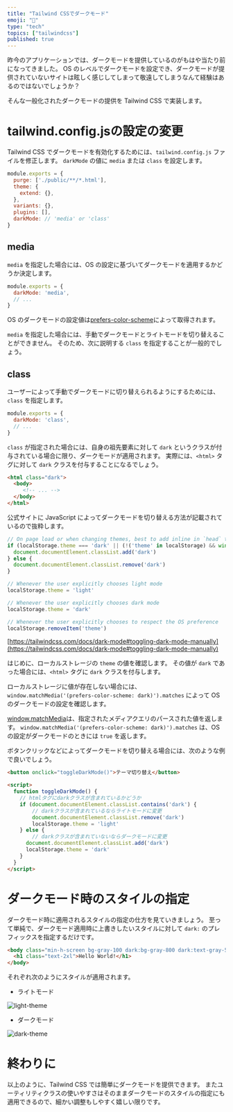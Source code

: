 ```yaml
---
title: "Tailwind CSSでダークモード"
emoji: "🌙"
type: "tech"
topics: ["tailwindcss"]
published: true
---
```


昨今のアプリケーションでは、ダークモードを提供しているのがもはや当たり前になってきました。
OS のレベルでダークモードを設定でき、ダークモードが提供されていないサイトは眩しく感じしてしまって敬遠してしまうなんて経験はあるのではないでしょうか？

そんな一般化されたダークモードの提供を Tailwind CSS で実装します。

# tailwind.config.jsの設定の変更

Tailwind CSS でダークモードを有効化するためには、`tailwind.config.js` ファイルを修正します。
`darkMode` の値に `media` または `class` を設定します。

```js
module.exports = {
  purge: ['./public/**/*.html'],
  theme: {
    extend: {},
  },
  variants: {},
  plugins: [],
  darkMode: // 'media' or 'class'
}
```

## media

`media` を指定した場合には、OS の設定に基づいてダークモードを適用するかどうか決定します。

```js
module.exports = {
  darkMode: 'media',
  // ...
}
```

OS のダークモードの設定値は[prefers-color-scheme](https://developer.mozilla.org/ja/docs/Web/CSS/@media/prefers-color-scheme)によって取得されます。

`media` を指定した場合には、手動でダークモードとライトモードを切り替えることができません。
そのため、次に説明する `class` を指定することが一般的でしょう。

## class

ユーザーによって手動でダークモードに切り替えられるようにするためには、`class` を指定します。

```js
module.exports = {
  darkMode: 'class',
  // ...
}
```

`class` が指定された場合には、自身の祖先要素に対して `dark` というクラスが付与されている場合に限り、ダークモードが適用されます。
実際には、`<html>` タグに対して `dark` クラスを付与することになるでしょう。

```html
<html class="dark">
  <body>
     <!-- ... -->
  </body>
</html>
```

公式サイトに JavaScript によってダークモードを切り替える方法が記載されているので抜粋します。

```js
// On page load or when changing themes, best to add inline in `head` to avoid FOUC
if (localStorage.theme === 'dark' || (!('theme' in localStorage) && window.matchMedia('(prefers-color-scheme: dark)').matches)) {
  document.documentElement.classList.add('dark')
} else {
  document.documentElement.classList.remove('dark')
}

// Whenever the user explicitly chooses light mode
localStorage.theme = 'light'

// Whenever the user explicitly chooses dark mode
localStorage.theme = 'dark'

// Whenever the user explicitly chooses to respect the OS preference
localStorage.removeItem('theme')
```
[https://tailwindcss.com/docs/dark-mode#toggling-dark-mode-manually](https://tailwindcss.com/docs/dark-mode#toggling-dark-mode-manually)

 はじめに、ローカルストレージの `theme` の値を確認します。
 その値が `dark` であった場合には、`<html>` タグに `dark` クラスを付与します。

 ローカルストレージに値が存在しない場合には、`window.matchMedia('(prefers-color-scheme: dark)').matches` によって OS のダークモードの設定を確認します。

 [window.matchMedia](https://developer.mozilla.org/ja/docs/Web/API/Window/matchMedia)は、指定されたメディアクエリのパースされた値を返します。
 `window.matchMedia('(prefers-color-scheme: dark)').matches` は、OS の設定がダークモードのときには `true` を返します。

ボタンクリックなどによってダークモードを切り替える場合には、次のような例で良いでしょう。

```html
<button onclick="toggleDarkMode()">テーマ切り替え</button>

<script>
  function toggleDarkMode() {
    // htmlタグにdarkクラスが含まれているかどうか
    if (document.documentElement.classList.contains('dark') {
        // darkクラスが含まれているならライトモードに変更
        document.documentElement.classList.remove('dark')
        localStorage.theme = 'light'
    } else {
        // darkクラスが含まれていないならダークモードに変更
      document.documentElement.classList.add('dark')
      localStorage.theme = 'dark'
    }
  }
</script>
```

# ダークモード時のスタイルの指定

ダークモード時に適用されるスタイルの指定の仕方を見ていきましょう。
至って単純で、ダークモード適用時に上書きしたいスタイルに対して `dark:` のプレフィックスを指定するだけです。

```html
<body class="min-h-screen bg-gray-100 dark:bg-gray-800 dark:text-gray-50">
  <h1 class="text-2xl">Hello World!</h1>
</body>
```

それぞれ次のようにスタイルが適用されます。

- ライトモード

![light-theme](//images.ctfassets.net/in6v9lxmm5c8/5EOzwR5Ix10tZnlrDhBi0m/a0bf29637918ccba12fe3d0bb02b7720/____________________________2021-02-21_21.03.26.png)

- ダークモード

![dark-theme](//images.ctfassets.net/in6v9lxmm5c8/ZIqIXXQn2cIKQsrLkEEdB/1435da48b667472823d0f072715ed393/____________________________2021-02-21_21.03.49.png)

# 終わりに

以上のように、Tailwind CSS では簡単にダークモードを提供できます。
またユーティリティクラスの使いやすさはそのままダークモードのスタイルの指定にも適用できるので、細かい調整もしやすく嬉しい限りです。
